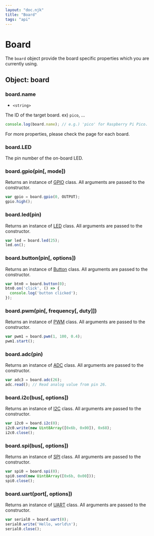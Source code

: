 ```yaml
---
layout: "doc.njk"
title: "Board"
tags: "api"
---
```


# Board

The `board` object provide the board specific properties which you are currently using.

## Object: board

### board.name

* `<string>`

The ID of the target board. ex) `pico`, ...

```javascript
console.log(board.name); // e.g.) 'pico' for Raspberry Pi Pico.
```

For more properties, please check the page for each board.

### board.LED

The pin number of the on-board LED.

### board.gpio(pin\[, mode])

Returns an instance of [GPIO](/docs/api/gpio) class. All arguments are passed to the constructor.

```javascript
var gpio = board.gpio(0, OUTPUT);
gpio.high();
```

### board.led(pin)

Returns an instance of [LED](/docs/api/led) class. All arguments are passed to the constructor.

```javascript
var led = board.led(25);
led.on();
```

### board.button(pin\[, options])

Returns an instance of [Button](/docs/api/button) class. All arguments are passed to the constructor.

```javascript
var btn0 = board.button(0);
btn0.on('click', () => {
  console.log('button clicked');
});
```

### board.pwm(pin\[, frequency\[, duty]])

Returns an instance of [PWM](/docs/api/pwm) class. All arguments are passed to the constructor.

```javascript
var pwm1 = board.pwm(1, 100, 0.4);
pwm1.start();
```

### board.adc(pin)

Returns an instance of [ADC](/docs/api/adc) class. All arguments are passed to the constructor.

```javascript
var adc3 = board.adc(26);
adc.read(); // Read analog value from pin 26.
```

### board.i2c(bus\[, options])

Returns an instance of [I2C](/docs/api/i2c) class. All arguments are passed to the constructor.

```javascript
var i2c0 = board.i2c(0); 
i2c0.write(new Uint8Array([0x6b, 0x00]), 0x68);
i2c0.close();
```

### board.spi(bus\[, options])

Returns an instance of [SPI](/docs/api/spi) class. All arguments are passed to the constructor.

```javascript
var spi0 = board.spi(0);
spi0.send(new Uint8Array([0x6b, 0x00]));
spi0.close();
```

### board.uart(port\[, options])

Returns an instance of [UART](/docs/api/uart) class. All arguments are passed to the constructor.

```javascript
var serial0 = board.uart(0);
serial0.write('Hello, world\n');
serial0.close();
```
